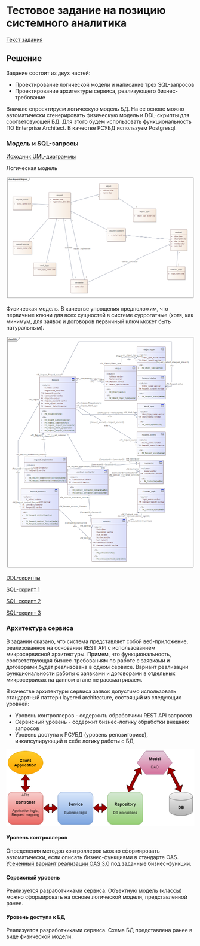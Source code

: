 # Тестовое задание на позицию системного аналитика
[Текст задания](./0-test-task/task.md)

## Решение
Задание состоит из двух частей:
- Проектирование логической модели и написание трех SQL-запросов
- Проектирование архитектуры сервиса, реализующего бизнес-требование

Вначале спроектируем логическую модель БД. На ее основе можно автоматически сгенерировать физическую модель и DDL-скрипты для соответсвующей БД. Для этого будем использовать функциональность ПО Enterprise Architect. В качестве РСУБД используем Postgresql.

### Модель и SQL-запросы
[Исходник UML-диаграммы](./1-logical-model/requests.xmi)

Логическая модель

![logical](./1-logical-model/logical.png)

Физическая модель. В качестве упрощения предположим, что первичные ключи для всех сущностей в системе суррогатные (хотя, как минимум, для заявок и договоров первичный ключ может быть натуральным).

![logical](./2-physical-model/ddl-physical.png)

[DDL-скрипты](./3-pgsql-ddl-scripts/ddl.sql)

[SQL-скрипт 1](./4-scripts-task/1.sql)

[SQL-скрипт 2](./4-scripts-task/2.sql)

[SQL-скрипт 3](./4-scripts-task/3.sql)

### Архитектура сервиса

В задании сказано, что система представляет собой веб-приложение, реализованное на основании REST API с использованием микросервисной архитектуры. Примем, что функциональность, соответствующая бизнес-требованиям по работе с заявками и договорами,будет реализована в одном сервисе. Вариант реализации функциональности работы с заявками и договорами в отдельных микросервисах на данном этапе не рассматриваем.

В качестве архитектуры сервиса заявок допустимо использовать стандартный паттерн layered architecture, состоящий из следующих уровней:
- Уровень контроллеров \- содержить обработчики REST API запросов
- Сервисный уровень \- содержит бизнес-логику обработки внешних запросов
- Уровень доступа к РСУБД (уровень репозиториев), инкапсулирующий в себе логику работы с БД

![Базовый паттерн](./5-architecture/layered.png)

#### Уровень контроллеров

Определения методов контроллеров можно сформировать автоматически, если описать бизнес-функциями в стандарте OAS. [Усеченный вариант реализации OAS 3.0](./5-architecture/requests-api.yaml) под заданные бизнес-функции.

#### Сервисный уровень

Реализуется разработчиками сервиса. Объектную модель (классы) можно сформировать на основе логической модели, представленной ранее.

#### Уровень доступа к БД

Реализуется разработчиками сервиса. Схема БД представлена ранее в виде физической модели.
